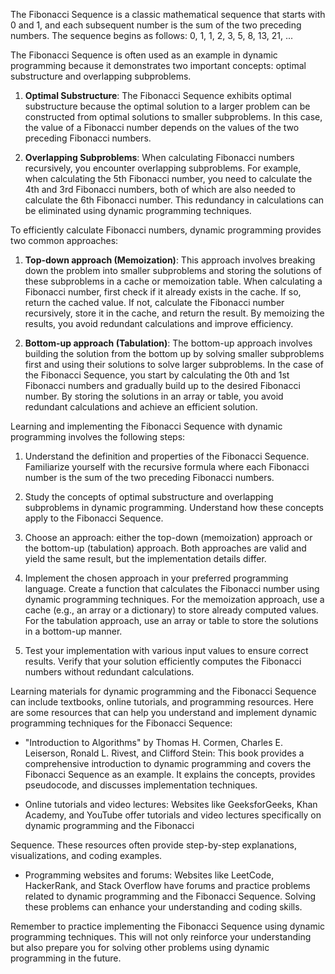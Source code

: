 The Fibonacci Sequence is a classic mathematical sequence that starts with 0 and 1, and each subsequent number is the sum of the two preceding numbers. The sequence begins as follows: 0, 1, 1, 2, 3, 5, 8, 13, 21, ...

The Fibonacci Sequence is often used as an example in dynamic programming because it demonstrates two important concepts: optimal substructure and overlapping subproblems.

1. **Optimal Substructure**: The Fibonacci Sequence exhibits optimal substructure because the optimal solution to a larger problem can be constructed from optimal solutions to smaller subproblems. In this case, the value of a Fibonacci number depends on the values of the two preceding Fibonacci numbers.

2. **Overlapping Subproblems**: When calculating Fibonacci numbers recursively, you encounter overlapping subproblems. For example, when calculating the 5th Fibonacci number, you need to calculate the 4th and 3rd Fibonacci numbers, both of which are also needed to calculate the 6th Fibonacci number. This redundancy in calculations can be eliminated using dynamic programming techniques.

To efficiently calculate Fibonacci numbers, dynamic programming provides two common approaches:

1. **Top-down approach (Memoization)**: This approach involves breaking down the problem into smaller subproblems and storing the solutions of these subproblems in a cache or memoization table. When calculating a Fibonacci number, first check if it already exists in the cache. If so, return the cached value. If not, calculate the Fibonacci number recursively, store it in the cache, and return the result. By memoizing the results, you avoid redundant calculations and improve efficiency.

2. **Bottom-up approach (Tabulation)**: The bottom-up approach involves building the solution from the bottom up by solving smaller subproblems first and using their solutions to solve larger subproblems. In the case of the Fibonacci Sequence, you start by calculating the 0th and 1st Fibonacci numbers and gradually build up to the desired Fibonacci number. By storing the solutions in an array or table, you avoid redundant calculations and achieve an efficient solution.

Learning and implementing the Fibonacci Sequence with dynamic programming involves the following steps:

1. Understand the definition and properties of the Fibonacci Sequence. Familiarize yourself with the recursive formula where each Fibonacci number is the sum of the two preceding Fibonacci numbers.

2. Study the concepts of optimal substructure and overlapping subproblems in dynamic programming. Understand how these concepts apply to the Fibonacci Sequence.

3. Choose an approach: either the top-down (memoization) approach or the bottom-up (tabulation) approach. Both approaches are valid and yield the same result, but the implementation details differ.

4. Implement the chosen approach in your preferred programming language. Create a function that calculates the Fibonacci number using dynamic programming techniques. For the memoization approach, use a cache (e.g., an array or a dictionary) to store already computed values. For the tabulation approach, use an array or table to store the solutions in a bottom-up manner.

5. Test your implementation with various input values to ensure correct results. Verify that your solution efficiently computes the Fibonacci numbers without redundant calculations.

Learning materials for dynamic programming and the Fibonacci Sequence can include textbooks, online tutorials, and programming resources. Here are some resources that can help you understand and implement dynamic programming techniques for the Fibonacci Sequence:

- "Introduction to Algorithms" by Thomas H. Cormen, Charles E. Leiserson, Ronald L. Rivest, and Clifford Stein: This book provides a comprehensive introduction to dynamic programming and covers the Fibonacci Sequence as an example. It explains the concepts, provides pseudocode, and discusses implementation techniques.

- Online tutorials and video lectures: Websites like GeeksforGeeks, Khan Academy, and YouTube offer tutorials and video lectures specifically on dynamic programming and the Fibonacci

 Sequence. These resources often provide step-by-step explanations, visualizations, and coding examples.

- Programming websites and forums: Websites like LeetCode, HackerRank, and Stack Overflow have forums and practice problems related to dynamic programming and the Fibonacci Sequence. Solving these problems can enhance your understanding and coding skills.

Remember to practice implementing the Fibonacci Sequence using dynamic programming techniques. This will not only reinforce your understanding but also prepare you for solving other problems using dynamic programming in the future.